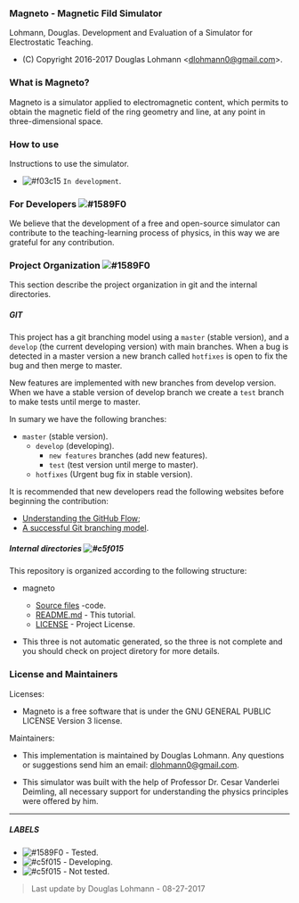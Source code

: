 ### Magneto -  Magnetic Fild Simulator
Lohmann, Douglas. Development and Evaluation of a Simulator for Electrostatic Teaching. 
- (C) Copyright 2016-2017 Douglas Lohmann <<dlohmann0@gmail.com>>.

### What is Magneto?  

Magneto is a simulator applied to electromagnetic content, which permits to obtain the magnetic field of the ring geometry and line, at any point in three-dimensional space.

### How to use
Instructions to use the simulator.
 - ![#f03c15](https://placehold.it/15/f03c15/000000?text=+) `In development`.

### For Developers ![#1589F0](https://placehold.it/15/1589F0/000000?text=+)
We believe that the development of a free and open-source simulator can contribute to the teaching-learning process of physics, in this way we are grateful for any contribution.

### Project Organization ![#1589F0](https://placehold.it/15/1589F0/000000?text=+) 
This section describe the project organization in git and the internal directories. 

##### GIT 

This project has a git branching model using a `master` (stable version), and a `develop` (the current developing version) with main branches. When a bug is detected in a master version a new branch called `hotfixes` is open to fix the bug and then merge to master. 

New features are implemented with new branches from develop version. When we have a stable version of develop branch we create a `test` branch to make tests until merge to master.

In sumary we have the following branches:
* `master` (stable version).
    * `develop` (developing).
        * `new features` branches (add new features).
        * `test` (test version until merge to master).
    * `hotfixes` (Urgent bug fix in stable version).

It is recommended that new developers read the following websites before beginning the contribution:
* [Understanding the GitHub Flow](https://guides.github.com/introduction/flow/);
* [A successful Git branching model](http://nvie.com/posts/a-successful-git-branching-model/).

##### Internal directories ![#c5f015](https://placehold.it/15/f03c15/000000?text=+)

This repository is organized according to the following structure:

* magneto
    * [Source files]() -code.   
    * [README.md](./README.md) - This tutorial.
    * [LICENSE](./LICENSE) - Project License.

* This three is not automatic generated, so the three is not complete and you should check on project diretory for more details.

### License and Maintainers 
Licenses:
 - Magneto is a free software that is under the GNU GENERAL PUBLIC LICENSE Version 3 license.
 
 Maintainers:
 - This implementation is maintained by Douglas Lohmann. Any questions or suggestions send him an email: <dlohmann0@gmail.com>.

 - This simulator was built with the help of Professor Dr. Cesar Vanderlei Deimling, all necessary support for understanding the physics principles were offered by him.

--------------------
##### LABELS
+ ![#1589F0](https://placehold.it/15/1589F0/000000?text=+) - Tested.
+ ![#c5f015](https://placehold.it/15/f03c15/000000?text=+) - Developing.
+ ![#c5f015](https://placehold.it/15/c5f015/000000?text=+) - Not tested.

> Last update by
Douglas Lohmann - 08-27-2017
